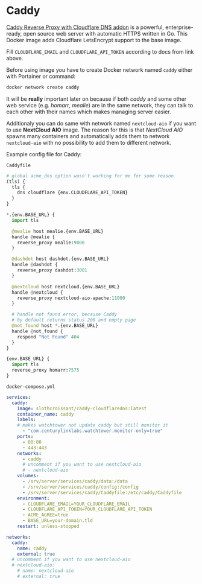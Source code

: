# Caddy
[Caddy Reverse Proxy with Cloudflare DNS addon](https://github.com/SlothCroissant/caddy-cloudflaredns) is a powerful, enterprise-ready, open source web server with automatic HTTPS written in Go. This Docker image adds Cloudflare LetsEncrypt support to the base image.

Fill ``CLOUDFLARE_EMAIL`` and ``CLOUDFLARE_API_TOKEN`` according to docs from link above.

Before using image you have to create Docker network named ``caddy`` either with Portainer or command:

```bash
docker network create caddy
```

It will be **really** important later on because if both *caddy* and some other web service (e.g. *homarr*, *mealie*) are in the same network, they can talk to each other with their names which makes managing server easier.

Additionaly you can do same with network named ``nextcloud-aio`` if you want to use **NextCloud AIO** image. The reason for this is that *NextCloud AIO* spawns many containers and automatically adds them to network ``nextcloud-aio`` with no possibility to add them to different network.

Example config file for Caddy:

``Caddyfile``
```python
# global acme_dns option wasn't working for me for some reason
(tls) {
  tls {
    dns cloudflare {env.CLOUDFLARE_API_TOKEN}
  }
}

*.{env.BASE_URL} {
  import tls

  @mealie host mealie.{env.BASE_URL}
  handle @mealie {
    reverse_proxy mealie:9000
  }

  @dashdot host dashdot.{env.BASE_URL}
  handle @dashdot {
    reverse_proxy dashdot:3001
  }

  @nextcloud host nextcloud.{env.BASE_URL}
  handle @nextcloud {
    reverse_proxy nextcloud-aio-apache:11000
  }

  # handle not found error, because Caddy
  # by default returns status 200 and empty page
  @not_found host *.{env.BASE_URL}
  handle @not_found {
    respond "Not Found" 404
  }
}

{env.BASE_URL} {
  import tls
  reverse_proxy homarr:7575
}
```


``docker-compose.yml``
```yaml
services:
  caddy:
    image: slothcroissant/caddy-cloudflaredns:latest
    container_name: caddy
    labels:
    # makes watchtower not update caddy but still monitor it
      - "com.centurylinklabs.watchtower.monitor-only=true"
    ports:
      - 80:80
      - 443:443
    networks:
      - caddy
      # uncomment if you want to use nextcloud-aio
      # - nextcloud-aio
    volumes:
      - /srv/server/services/caddy/data:/data
      - /srv/server/services/caddy/config:/config
      - /srv/server/services/caddy/Caddyfile:/etc/caddy/Caddyfile
    environment:
      - CLOUDFLARE_EMAIL=YOUR_CLOUDFLARE_EMAIL
      - CLOUDFLARE_API_TOKEN=YOUR_CLOUDFLARE_API_TOKEN
      - ACME_AGREE=true
      - BASE_URL=your-domain.tld
    restart: unless-stopped

networks:
  caddy:
    name: caddy
    external: true
  # uncomment if you want to use nextcloud-aio
  # nextcloud-aio:
    # name: nextcloud-aio
    # external: true
```